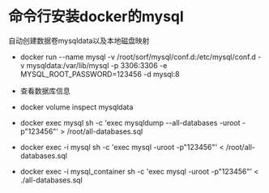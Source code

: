 # 命令行安装docker的mysql
自动创建数据卷mysqldata以及本地磁盘映射
- docker run --name mysql -v /root/sorf/mysql/conf.d:/etc/mysql/conf.d -v mysqldata:/var/lib/mysql -p 3306:3306 -e MYSQL_ROOT_PASSWORD=123456 -d mysql:8
- 查看数据库信息
- docker volume inspect mysqldata

- docker exec mysql sh -c 'exec mysqldump --all-databases -uroot -p"123456"' > /root/all-databases.sql
- docker exec -i mysql sh -c 'exec mysql -uroot -p"123456"' < /root/all-databases.sql
- docker exec -i mysql_container sh -c 'exec mysql -uroot -p"123456"' < ./all-databases.sql
<!-- - docker exec -i mysql sh -c 'exec mysql -uroot -p"$MYSQL_ROOT_PASSWORD"' < /some/path/on/your/host/all-databases.sql -->